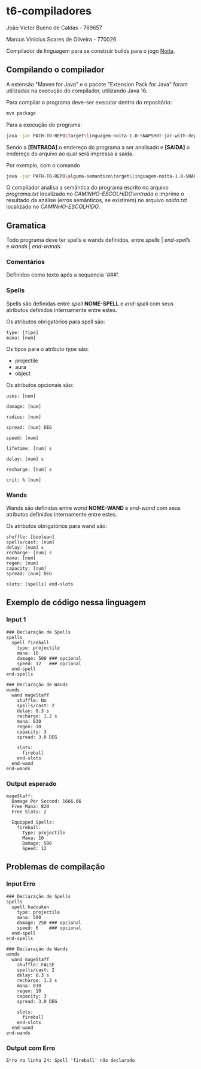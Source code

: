 # t6-compiladores

João Victor Bueno de Caldas - 769657

Marcus Vinicius Soares de Oliveira - 770026

Compilador de linguagem para se construir builds para o jogo [Noita](https://noitagame.com/).

## Compilando o compilador

A extensão "Maven for Java" e o pacote "Extension Pack for Java" foram utilizadas na execução do compilador, utilizando Java 16.

Para compilar o programa deve-ser executar dentro do repositório:

```bash
mvn package
```

Para a execução do programa:

```bash
java -jar PATH-TO-REPO\target\linguagem-noita-1.0-SNAPSHOT-jar-with-dependencies.jar [ENTRADA] [SAIDA]
```

Sendo a **[ENTRADA]** o endereço do programa a ser analisado e **[SAIDA]** o endereço do arquivo ao qual será impressa a saída.

Por exemplo, com o comando

```bash
java -jar PATH-TO-REPO\alguma-semantico\target\linguagem-noita-1.0-SNAPSHOT-jar-with-dependencies.jar CAMINHO-ESCOLHIDO\entrada\programa.txt CAMINHO-ESCOLHIDO\saida.txt
```

O compilador analisa a semântica do programa escrito no arquivo *programa.txt* localizado no *CAMINHO-ESCOLHIDO\entrada* e imprime o resultado da análise (erros semânticos, se existirem) no arquivo *saida.txt* localizado no *CAMINHO-ESCOLHIDO*.

## Gramatica

Todo programa deve ter spells e wands definidos, entre *spells* | *end-spells* e *wands* | *end-wands*.

### Comentários

Definidos como texto após a sequencia '###'.

### Spells

Spells são definidas entre *spell* **NOME-SPELL** e *end-spell* com seus atributos definidos internamente entre estes.

Os atributos obrigatórios para spell são:

```noita
type: [tipo]
mana: [num]
```

Os tipos para o atributo *type* são:

- projectile
- aura
- object

Os atributos opcionais são:

```noita
uses: [num]

damage: [num]

radius: [num]

spread: [num] DEG

speed: [num]

lifetime: [num] s

delay: [num] s

recharge: [num] s

crit: % [num]
```

### Wands

Wands são definidas entre *wand* **NOME-WAND** e *end-wand* com seus atributos definidos internamente entre estes.

Os atributos obrigatórios para wand são:

```noita
shuffle: [boolean]
spells/cast: [num]
delay: [num] s
recharge: [num] s
mana: [num]
regen: [num]
capacity: [num]
spread: [num] DEG

slots: [spells] end-slots
```

## Exemplo de código nessa linguagem

### Input 1

```noita
### Declaração de Spells
spells
  spell fireball
    type: projectile
    mana: 10
    damage: 500 ### opcional
    speed: 12   ### opcional
  end-spell
end-spells

### Declaração de Wands
wands
  wand mageStaff
    shuffle: No
    spells/cast: 2
    delay: 0.3 s
    recharge: 1.2 s
    mana: 830
    regen: 10
    capacity: 3
    spread: 3.0 DEG
    
    slots:
      fireball
    end-slots
  end-wand
end-wands
```

### Output esperado

```noita
mageStaff:
  Damage Per Second: 1666.66
  Free Mana: 820
  Free Slots: 2

  Equipped Spells:
    fireball:
      Type: projectile
      Mana: 10
      Damage: 500
      Speed: 12
```

## Problemas de compilação

### Input Erro

```noita
### Declaração de Spells
spells
  spell hadouken
    type: projectile
    mana: 500
    damage: 250 ### opcional
    speed: 6    ### opcional
  end-spell
end-spells

### Declaração de Wands
wands
  wand mageStaff
    shuffle: FALSE
    spells/cast: 2
    delay: 0.3 s
    recharge: 1.2 s
    mana: 830
    regen: 10
    capacity: 3
    spread: 3.0 DEG
    
    slots:
      fireball
    end-slots
  end-wand
end-wands
```

### Output com Erro

```noita
Erro na linha 24: Spell 'fireball' não declarado
```
